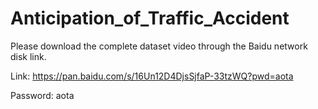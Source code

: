 # Anticipation_of_Traffic_Accident

Please download the complete dataset video through the Baidu network disk link.

Link: https://pan.baidu.com/s/16Un12D4DjsSjfaP-33tzWQ?pwd=aota 

Password: aota 
